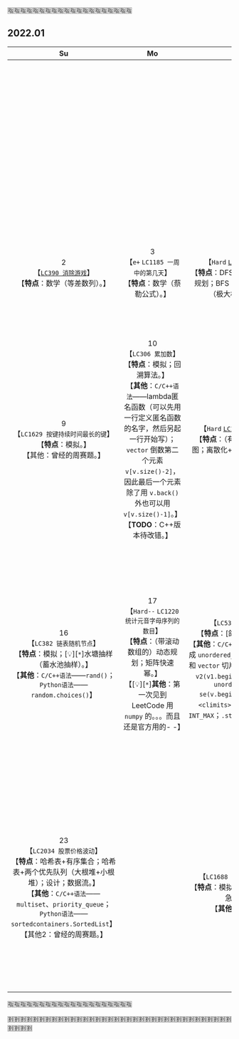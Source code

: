 
:u6307::u6307::u6307::u6307::u6307::u6307::u6307::u6307::u6307::u6307::u6307::u6307::u6307::u6307::u6307::u6307::u6307::u6307::u6307::u6307:

## 2022.01

|Su|Mo|Tu|We|Th|Fr|Sa|
|:--:|:--:|:--:|:--:|:--:|:--:|:--:|
||||||| 1 <br>【`LC2022 将一维数组转变成二维数组`】<br>【**特点**：模拟。】<br>【**其他**：2022 年第一个提交，今天正式开始把刷题语言从 Python2 变成 Python3！】 |
| 2 <br>【[`LC390 消除游戏`]()】<br>【**特点**：数学（等差数列）。】 | 3 <br>【`e+` `LC1185 一周中的第几天`】<br>【**特点**：数学（蔡勒公式）。】 | 4 <br>【`Hard` [`LC913 猫和老鼠`]()】<br>【**特点**：DFS+记忆化搜索；动态规划；BFS；拓扑排序；[:bulb:][`*`]（极大极小）博弈。】 | 5 <br>【`LC1576 替换所有的问号`】<br>【**特点**：模拟。】<br>【其他：曾经的周赛题。】 | 6 <br>【`LC71 简化路径`】<br>【**特点**：字符串；栈。】<br>【**其他**：`C/C++语法`——`string`和`vector`的两种初始化；`string`和`vector`判空都是用 `.empty()` 方法，最后一个元素都是用 `.back()` 方法访问。】 | 7 <br>【`LC1614 括号的最大嵌套深度`】<br>【**特点**：栈。】 | 8 <br>【`LC89 格雷编码`】<br>【**特点**：位运算；回溯算法；数学。】<br>【**TODO**：C++版本待改错。】 |
| 9 <br>【`LC1629 按键持续时间最长的键`】<br>【**特点**：模拟。】<br>【其他：曾经的周赛题。】 | 10 <br>【`LC306 累加数`】<br>【**特点**：模拟；回溯算法。】<br>【**其他**：`C/C++语法`——lambda匿名函数（可以先用一行定义匿名函数的名字，然后另起一行开始写）；`vector` 倒数第二个元素 `v[v.size()-2]`，因此最后一个元素除了用 `v.back()` 外也可以用 `v[v.size()-1]`。】<br>【**TODO**：C++版本待改错。】 | 11 <br>【`Hard` [`LC1036 逃离大迷宫`]()】<br>【**特点**：（有限步数的）BFS；图；离散化+BFS；[:bulb:][`*`]特殊技巧。】 | 12 <br>【`LC334 递增的三元子序列`】<br>【**特点**：贪心。】<br>【**其他**：类似 ***`LC300. 最长递增子序列`*** 】 | 13 <br>【`LC747 至少是其他数字两倍的最大数`】<br>【**特点**：模拟；排序。】 | 14 <br>【`LC373 查找和最小的K对数字`】<br>【**特点**：堆；二分查找。】<br>【**其他**：`C/C++语法`——`priority_queue`自定义比较函数；`decltype`】 | 15 <br>【`LC1716 计算力扣银行的钱`】<br>【**特点**：模拟；等差数列。】<br>【其他：曾经的双周赛题。】 |
| 16 <br>【`LC382 链表随机节点`】<br>【**特点**：模拟；[:bulb:][`*`]水塘抽样（蓄水池抽样）。】<br>【**其他**：`C/C++语法`——`rand()`；`Python语法`——`random.choices()`】 | 17 <br>【`Hard--` `LC1220 统计元音字母序列的数目`】<br>【**特点**：（带滚动数组的）动态规划；矩阵快速幂。】<br>【[:bulb:][`*`]**其他**：第一次见到 LeetCode 用 `numpy` 的。。。而且还是官方用的- -】 | 18 <br>【`LC539 最小时间差`】<br>【**特点**：[鸽巢原理]+排序。】<br>【**其他**：`C/C++语法` —— `vector` 转成 `unordered_set` 的（简便）方法和 `vector` 切片差不多：`vector<T> v2(v1.begin(), v1.end())`、`unordered_set<T> se(v.begin(), v.end())`； `<climits> (limits.h)` 里的 `INT_MAX`；`.stoi()`、`.substr()`。】 | 19 <br>【`LC219 存在重复元素 II`】<br>【**特点**：哈希表；[:bulb:][`*`]滑动窗口+哈希集合。】<br>【**其他**：`C/C++语法` —— 判断某个元素在不在哈希表或集合的两种最常见方法：`dic.count(key)` 是否为0；或者 `dic.find(key)` 是否等于 `dic.end()`；`unordered_set` 插入/删除元素的方法 `se.insert(elem)` / `se.erase(elem)`。】<br>【**其他2**：性能相关：这题Python比C++快。。。】 | 20 <br>【`m+` [`LC2029 石子游戏 IX`]()】<br>【**特点**：贪心；数学；计数；[:bulb:][`*`]博弈。】<br>【其他：曾经的周赛题。 —— 甚至引起了一个小事件。。。促成了周赛第三题难度的降低。。。参见该题官方答案下面的评论吧- -】 || 22 <br>【`e+` `LC1332 删除回文子序列`】<br>【**特点**：双指针；脑筋急转弯。】 |
| 23 <br>【`LC2034 股票价格波动`】<br>【**特点**：哈希表+有序集合；哈希表+两个优先队列（大根堆+小根堆）；设计；数据流。】<br>【**其他**：`C/C++语法`——`multiset`、`priority_queue`；`Python语法`——`sortedcontainers.SortedList`】<br>【其他2：曾经的周赛题。】 || 25 <br>【`LC1688 比赛中的配对次数`】<br>【**特点**：模拟；数学（[:bulb:][`*`]脑筋急转弯）。】<br>【**其他**：经典题目】 | 26 <br>【`LC2013 检测正方形`】<br>【**特点**：哈希表；设计；计数。】<br>【其他：曾经的周赛题。】 | 27 <br>【`LC2047 句子中的有效单词数`】<br>【**特点**：字符串遍历。】<br>【**TODO**：官方答案C++版本里有用到 `std::string_view`，回头研究下吧。】 | 28 <br>【`m+` `LC1996 游戏中弱角色的数量`】<br>【**特点**：哈希表；排序；单调栈。】<br>【**其他**：`C/C++语法`——`unordered_map` 如何实现类似Python的 `.keys()` 效果；`unordered_map` 带值初始化；`vector<int>` 倒序排序 `sort(keys.begin(), keys.end(), greater<int>());`。】<br>【其他2：曾经的周赛题。】 | 29 <br>【[`LC1765 地图中的最高点`]()】<br>【**特点**：[:bulb:][`*`]（多源）BFS；图遍历中的小技巧（跟这个题目强相关，但是也有用）。】 |
||||||||

:u6307::u6307::u6307::u6307::u6307::u6307::u6307::u6307::u6307::u6307::u6307::u6307::u6307::u6307::u6307::u6307::u6307::u6307::u6307::u6307:

:u5272::u5272::u5272::u5272::u5272::u5272::u5272::u5272::u5272::u5272::u5272::u5272::u5272::u5272::u5272::u5272::u5272::u5272::u5272::u5272::u5272::u5272::u5272::u5272::u5272::u5272::u5272::u5272::u5272::u5272::u5272::u5272::u5272::u5272::u5272::u5272::u5272::u5272::u5272::u5272:
